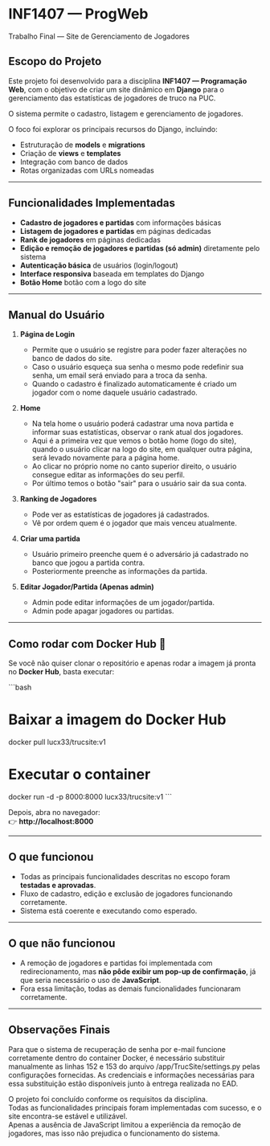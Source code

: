 # INF1407 — ProgWeb  
Trabalho Final — Site de Gerenciamento de Jogadores

## Escopo do Projeto
Este projeto foi desenvolvido para a disciplina **INF1407 — Programação Web**, com o objetivo de criar um site dinâmico em **Django** para o gerenciamento das estatísticas de jogadores de truco na PUC.  

O sistema permite o cadastro, listagem e gerenciamento de jogadores.  

O foco foi explorar os principais recursos do Django, incluindo:
- Estruturação de **models** e **migrations**  
- Criação de **views** e **templates**  
- Integração com banco de dados  
- Rotas organizadas com URLs nomeadas  

---

## Funcionalidades Implementadas
- **Cadastro de jogadores e partidas** com informações básicas  
- **Listagem de jogadores e partidas** em páginas dedicadas 
- **Rank de jogadores** em páginas dedicadas 
- **Edição e remoção de jogadores e partidas (só admin)** diretamente pelo sistema  
- **Autenticação básica** de usuários (login/logout)  
- **Interface responsiva** baseada em templates do Django  
- **Botão Home** botão com a logo do site  

---

## Manual do Usuário

1. **Página de Login**  
   - Permite que o usuário se registre para poder fazer alterações no banco de dados do site.
   - Caso o usuário esqueça sua senha o mesmo pode redefinir sua senha, um email será enviado para a troca da senha.
   - Quando o cadastro é finalizado automaticamente é criado um jogador com o nome daquele usuário cadastrado.

2. **Home**  
   - Na tela home o usuário poderá cadastrar uma nova partida e informar suas estatísticas, observar o rank atual dos jogadores.  
   - Aqui é a primeira vez que vemos o botão home (logo do site), quando o usuário clicar na logo do site, em qualquer outra página, será levado novamente para a página home. 
   - Ao clicar no próprio nome no canto superior direito, o usuário consegue editar as informações do seu perfil.
   - Por último temos o botão "sair" para o usuário sair da sua conta.

3. **Ranking de Jogadores**   
   - Pode ver as estatísticas de jogadores já cadastrados.
   - Vê por ordem quem é o jogador que mais venceu atualmente.

4. **Criar uma partida**  
   - Usuário primeiro preenche quem é o adversário já cadastrado no banco que jogou a partida contra.
   - Posteriormente preenche as informações da partida.

5. **Editar Jogador/Partida (Apenas admin)**  
   - Admin pode editar informações de um jogador/partida.  
   - Admin pode apagar jogadores ou partidas.

---

## Como rodar com Docker Hub 🚀

Se você não quiser clonar o repositório e apenas rodar a imagem já pronta no **Docker Hub**, basta executar:

\`\`\`bash
# Baixar a imagem do Docker Hub
docker pull lucx33/trucsite:v1

# Executar o container
docker run -d -p 8000:8000 lucx33/trucsite:v1
\`\`\`

Depois, abra no navegador:  
👉 **http://localhost:8000**

---

## O que funcionou
- Todas as principais funcionalidades descritas no escopo foram **testadas e aprovadas**.  
- Fluxo de cadastro, edição e exclusão de jogadores funcionando corretamente.    
- Sistema está coerente e executando como esperado.  

---

## O que não funcionou
- A remoção de jogadores e partidas foi implementada com redirecionamento, mas **não pôde exibir um pop-up de confirmação**, já que seria necessário o uso de **JavaScript**.  
- Fora essa limitação, todas as demais funcionalidades funcionaram corretamente.  

---

## Observações Finais
Para que o sistema de recuperação de senha por e-mail funcione corretamente dentro do container Docker, é necessário substituir manualmente as linhas 152 e 153 do arquivo /app/TrucSite/settings.py pelas configurações fornecidas. As credenciais e informações necessárias para essa substituição estão disponíveis junto à entrega realizada no EAD.

O projeto foi concluído conforme os requisitos da disciplina.  
Todas as funcionalidades principais foram implementadas com sucesso, e o site encontra-se estável e utilizável.  
Apenas a ausência de JavaScript limitou a experiência da remoção de jogadores, mas isso não prejudica o funcionamento do sistema.  
